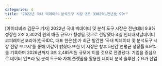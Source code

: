 ```yaml
---
categories: d
title: "2022년 국내 빅데이터·분석도구 시장 2조 3302억…전년比 99↑"
---
```

[아이티비즈 김문구 기자] 2022년 국내 빅데이터 및 분석 도구 시장은 전년대비 9.9% 성장한 2조 3,302억 원의 매출 규모가 형성될 것으로 전망됐다.4일 인터내셔날데이터코퍼레이션코리아(한국IDC, 대표 한은선)가 최근 발간한 ‘국내 빅데이터 및 분석도구 시장 전망 보고서&#39;를 통해 이같이 밝혔다.또한 이 시장은 향후 5년간 연평균 성장률 6.9%를 기록하며 2026년까지 3조 2,485억원 규모에 이를 것으로 전망됐다. 기업을 중심으로 데이터 인프라 및 분석 도구와 자체 플랫폼을 활용한 데이터 분석 솔루션 수요가 산업